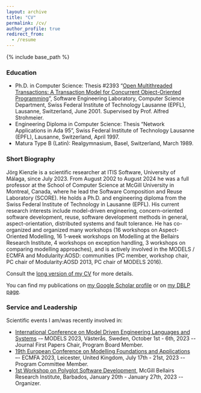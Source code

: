 ```yaml
---
layout: archive
title: "CV"
permalink: /cv/
author_profile: true
redirect_from:
  - /resume
---
```


{% include base_path %}

### Education

* Ph.D. in Computer Science: Thesis #2393 “[Open Multithreaded Transactions: A Transaction Model for Concurrent Object-Oriented Programming](https://infoscience.epfl.ch/record/32869?ln=en)”, Software Engineering Laboratory, Computer Science Department, Swiss Federal Institute of Technology Lausanne (EPFL), Lausanne, Switzerland, June 2001. Supervised by Prof. Alfred Strohmeier.
* Engineering Diploma in Computer Science: Thesis “Network Applications in Ada 95”, Swiss Federal Institute of Technology Lausanne (EPFL), Lausanne, Switzerland, April 1997.
* Matura Type B (Latin): Realgymnasium, Basel, Switzerland, March 1989.

### Short Biography

Jörg Kienzle is a scientific researcher at ITIS Software, University of Málaga, since July 2023. From August 2002 to August 2024 he was a full professor at the School of Computer Science at McGill University in Montreal, Canada, where he lead the Software Composition and Reuse Laboratory (SCORE). He holds a Ph.D. and engineering diploma from the Swiss Federal Institute of Technology in Lausanne (EPFL). His current research interests include model-driven engineering, concern-oriented software development, reuse, software development methods in general, aspect-orientation, distributed systems and fault tolerance. He has co-organized and organized many workshops (16 workshops on Aspect-Oriented Modelling, 16 1-week workshops on Modelling at the Bellairs Research Institute, 4 workshops on exception handling, 3 workshops on comparing modelling approaches), and is actively involved in the MODELS / ECMFA and Modularity:AOSD:<Programming> communities (PC member, workshop chair, PC chair of Modularity:AOSD 2013, PC chair of MODELS 2016).

Consult the [long version of my CV](/files/joerg_kienzle_cv.pdf) for more details.

You can find my publications on [my Google Scholar profile](https://scholar.google.com/citations?user=INUL3eEAAAAJ&hl=en) or on [my DBLP page](https://dblp.org/pid/k/JorgKienzle.html).

### Service and Leadership

Scientific events I am/was recently involved in:

* [International Conference on Model Driven Engineering Languages and Systems](https://conf.researchr.org/home/models-2023) -– MODELS 2023, Västerås, Sweden, October 1st - 6th, 2023 -- Journal First Papers Chair, Program Board Member.
* [19th European Conference on Modelling Foundations and Applications](https://conf.researchr.org/home/ecmfa-2023) –- ECMFA 2023, Leicester, United Kingdom, July 17th - 21st, 2023 -- Program Committee Member.
* [1st Workshop on Polyglot Software Development](https://bellairs2023.ece.mcgill.ca), McGill Bellairs Research Institute, Barbados, January 20th - January 27th, 2023 -- Organizer.